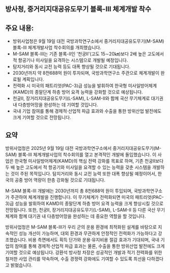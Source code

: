 ## 방사청, 중거리지대공유도무기 블록-Ⅲ 체계개발 착수

## 주요 내용:
*   방위사업청은 9월 19일 대전 국방과학연구소에서 중거리지대공유도무기(M-SAM) 블록-Ⅲ 체계개발사업 착수회의를 개최했습니다.
*   M-SAM 블록-Ⅲ는 기존 블록-Ⅱ인 '천궁Ⅱ'(고도 15∼20㎞)보다 2배 높은 고도에서 적 항공기나 미사일을 요격하는 시스템으로 개발될 예정입니다.
*   탐지거리와 동시 교전 능력 등도 대폭 향상될 것으로 기대됩니다.
*   2030년까지 약 8천688억 원이 투자되며, 국방과학연구소 주관으로 체계개발이 완료될 계획입니다.
*   전력화 시 미국의 패트리엇(PAC-3)급 성능을 발휘하여 한국형 미사일방어체계(KAMD)의 종말단계 하층 방어 요격 능력을 강화할 것으로 예상됩니다.
*   천궁Ⅱ, 장거리지대공유도무기(L-SAM), L-SAM-Ⅱ와 함께 국산 무기체계로 대기권 내 다층방어망을 완성하는 데 기여할 것입니다.
*   국내 기업 참여를 통해 경제적·산업적 파급 효과와 수출을 통한 방위산업 발전에도 크게 기여할 것으로 전망됩니다.

## 요약
방위사업청은 2025년 9월 19일 대전 국방과학연구소에서 중거리지대공유도무기(M-SAM) 블록-Ⅲ 체계개발사업의 착수회의를 열고 본격적인 개발에 돌입했습니다. 이 사업은 한국형 미사일방어체계(KAMD)의 핵심 전력 강화를 목표로 하며, 기존 천궁Ⅱ보다 두 배 높은 고도에서 적 항공기와 미사일을 요격할 수 있는 능력을 갖춘 시스템을 개발하는 것이 주된 목적입니다. 탐지거리와 동시 교전 능력 또한 대폭 향상될 예정이어서, 한국의 공중 방어 역량이 한층 강화될 것으로 기대됩니다.

M-SAM 블록-Ⅲ 개발에는 2030년까지 총 8천688억 원이 투입되며, 국방과학연구소가 주관하여 체계개발을 진행합니다. 이 무기체계가 전력화되면 미국의 패트리엇(PAC-3)급 성능을 발휘하여 KAMD의 종말단계 하층 방어 요격 능력을 크게 향상시킬 것으로 전망됩니다. 또한, 천궁Ⅱ, 장거리지대공유도무기(L-SAM), L-SAM-Ⅱ 등 다른 국산 무기체계와 함께 대기권 내 다층방어망을 완성하는 데 중요한 역할을 할 것입니다.

방위사업청은 M-SAM 블록-Ⅲ가 우리 군의 운용 환경에 최적화된 설계를 바탕으로 지속적인 성능 개선이 가능하며, 대외 환경과 무관하게 안정적인 전력화가 가능하다고 강조했습니다. 비용 측면에서도 획득 단가와 운용·유지비용 절감 효과가 기대되며, 국내 기업의 참여를 통해 경제적·산업적 파급 효과는 물론, 수출을 통한 방위산업 발전에도 크게 기여할 것으로 예상됩니다. 강환석 방사청 차장은 성공적인 개발과 적기 전력화를 위한 철저한 사업 관리를 약속하며, 수출 경쟁력 강화에도 기여할 수 있도록 최선을 다하겠다고 밝혔습니다.